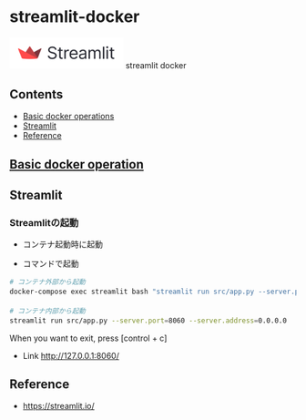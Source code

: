 # streamlit-docker
<img src="image/Streamlit.png" width="200">
streamlit docker


## Contents
* [Basic docker operations](#basic-docker-operations)
* [Streamlit](#streamlit)
* [Reference](#reference)



## [Basic docker operation](https://github.com/fuyu-quant/dockerfile-for-data-scientists)


## Streamlit

### Streamlitの起動
* コンテナ起動時に起動


* コマンドで起動
```bash
# コンテナ外部から起動
docker-compose exec streamlit bash "streamlit run src/app.py --server.port=8060 --server.address=0.0.0.0"

# コンテナ内部から起動
streamlit run src/app.py --server.port=8060 --server.address=0.0.0.0
```
When you want to exit, press [control + c]
* Link
http://127.0.0.1:8060/

## Reference
* https://streamlit.io/
